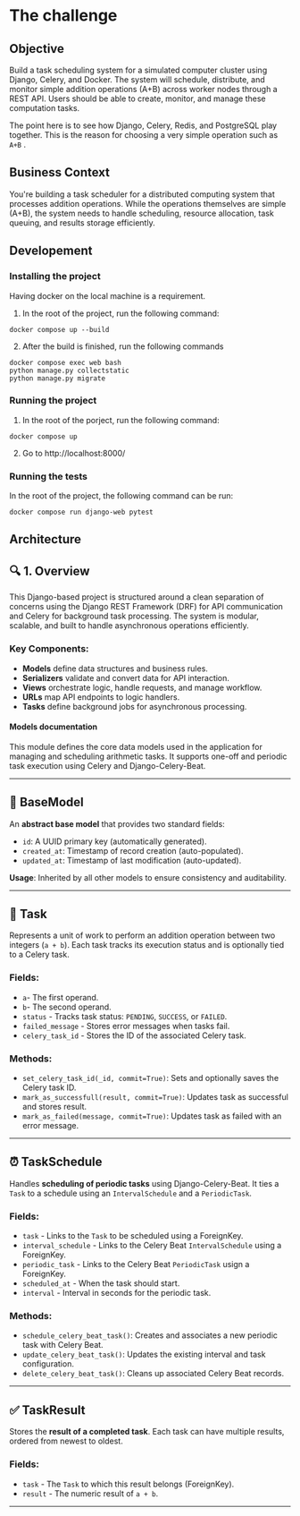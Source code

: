 # The challenge

## Objective

Build a task scheduling system for a simulated computer cluster using Django, Celery, and Docker. The system will schedule, distribute, and monitor simple addition operations (A+B) across worker nodes through a REST API. Users should be able to create, monitor, and manage these computation tasks.

The point here is to see how Django, Celery, Redis, and PostgreSQL play together. This is the reason for choosing a very simple operation such as `A+B` .

## Business Context

You're building a task scheduler for a distributed computing system that processes addition operations. While the operations themselves are simple (A+B), the system needs to handle scheduling, resource allocation, task queuing, and results storage efficiently.

## Developement

### Installing the project

Having docker on the local machine is a requirement.

1. In the root of the project, run the following command:

```
docker compose up --build
```

2. After the build is finished, run the following commands

```
docker compose exec web bash
python manage.py collectstatic
python manage.py migrate
```

### Running the project

1. In the root of the porject, run the following command:

```
docker compose up
```

2. Go to http://localhost:8000/

### Running the tests

In the root of the project, the following command can be run:

```
docker compose run django-web pytest
```

## Architecture

## 🔍 1. Overview

This Django-based project is structured around a clean separation of concerns using the Django REST Framework (DRF) for API communication and Celery for background task processing. The system is modular, scalable, and built to handle asynchronous operations efficiently.

### Key Components:

- **Models** define data structures and business rules.
- **Serializers** validate and convert data for API interaction.
- **Views** orchestrate logic, handle requests, and manage workflow.
- **URLs** map API endpoints to logic handlers.
- **Tasks** define background jobs for asynchronous processing.

#### Models documentation

This module defines the core data models used in the application for managing and scheduling arithmetic tasks. It supports one-off and periodic task execution using Celery and Django-Celery-Beat.

---

## 🔹 BaseModel

An **abstract base model** that provides two standard fields:

- `id`: A UUID primary key (automatically generated).
- `created_at`: Timestamp of record creation (auto-populated).
- `updated_at`: Timestamp of last modification (auto-updated).

**Usage**: Inherited by all other models to ensure consistency and auditability.

---

## 🧮 Task

Represents a unit of work to perform an addition operation between two integers (`a + b`). Each task tracks its execution status and is optionally tied to a Celery task.

### Fields:

- `a`- The first operand.
- `b`- The second operand.
- `status` - Tracks task status: `PENDING`, `SUCCESS`, or `FAILED`.
- `failed_message` - Stores error messages when tasks fail.
- `celery_task_id` - Stores the ID of the associated Celery task.

### Methods:

- `set_celery_task_id(_id, commit=True)`: Sets and optionally saves the Celery task ID.
- `mark_as_successfull(result, commit=True)`: Updates task as successful and stores result.
- `mark_as_failed(message, commit=True)`: Updates task as failed with an error message.

---

## ⏰ TaskSchedule

Handles **scheduling of periodic tasks** using Django-Celery-Beat. It ties a `Task` to a schedule using an `IntervalSchedule` and a `PeriodicTask`.

### Fields:

- `task` - Links to the `Task` to be scheduled using a ForeignKey.
- `interval_schedule` - Links to the Celery Beat `IntervalSchedule` using a ForeignKey.
- `periodic_task` - Links to the Celery Beat `PeriodicTask` usign a ForeignKey.
- `scheduled_at` - When the task should start.
- `interval` - Interval in seconds for the periodic task.

### Methods:

- `schedule_celery_beat_task()`: Creates and associates a new periodic task with Celery Beat.
- `update_celery_beat_task()`: Updates the existing interval and task configuration.
- `delete_celery_beat_task()`: Cleans up associated Celery Beat records.

---

## ✅ TaskResult

Stores the **result of a completed task**. Each task can have multiple results, ordered from newest to oldest.

### Fields:

- `task` - The `Task` to which this result belongs (ForeignKey).
- `result` - The numeric result of `a + b`.

---
